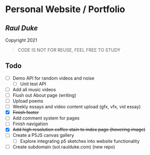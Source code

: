 # Personal Website / Portfolio

## *Raul Duke*

Copyright 2021

> CODE IS NOT FOR REUSE, FEEL FREE TO STUDY

## Todo

- [ ] Demo API for random videos and noise
    - [ ] Unit test API
- [ ] Add all music videos
- [ ] Flush out About page (writing)
- [ ] Upload poems
- [ ] Weekly essays and video content upload (gfx, vfx, vid essay)
- [X] ~~Finish footer~~
- [ ] Add comment system for pages
- [ ] Finish navigation
- [X] ~~Add high resolution coffee stain to index page (hovering image)~~
- [ ] Create a P5JS canvas gallery
    - [ ] Explore integrating p5 sketches into website functionality
- [ ] Create subdomain (sol.raulduke.com) (new repo)

